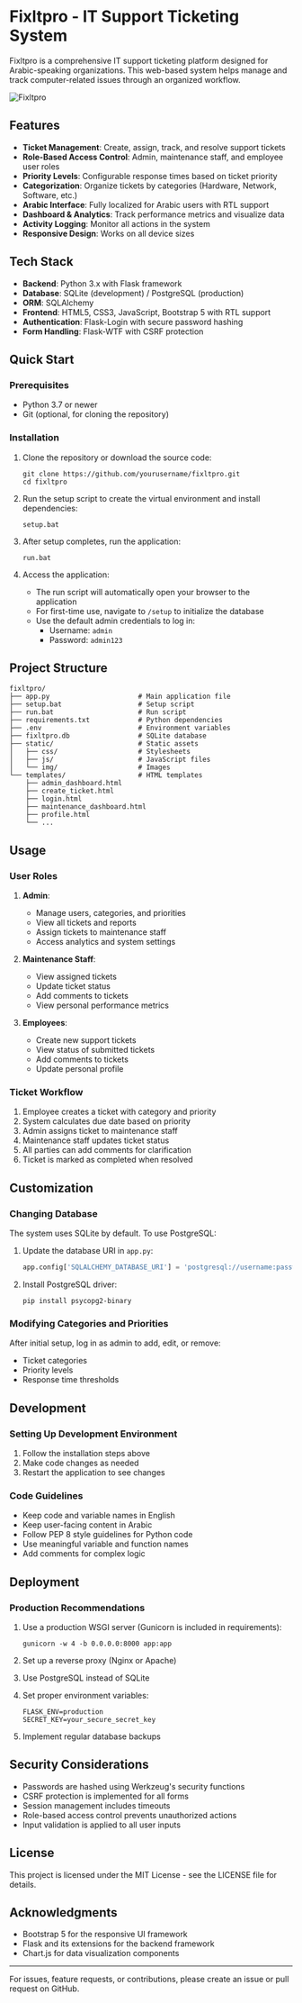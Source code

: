 # Fixltpro - IT Support Ticketing System

Fixltpro is a comprehensive IT support ticketing platform designed for Arabic-speaking organizations. This web-based system helps manage and track computer-related issues through an organized workflow.

![Fixltpro](https://via.placeholder.com/800x400?text=Fixltpro+IT+Support+Ticketing+System)

## Features

- **Ticket Management**: Create, assign, track, and resolve support tickets
- **Role-Based Access Control**: Admin, maintenance staff, and employee user roles
- **Priority Levels**: Configurable response times based on ticket priority
- **Categorization**: Organize tickets by categories (Hardware, Network, Software, etc.)
- **Arabic Interface**: Fully localized for Arabic users with RTL support
- **Dashboard & Analytics**: Track performance metrics and visualize data
- **Activity Logging**: Monitor all actions in the system
- **Responsive Design**: Works on all device sizes

## Tech Stack

- **Backend**: Python 3.x with Flask framework
- **Database**: SQLite (development) / PostgreSQL (production)
- **ORM**: SQLAlchemy
- **Frontend**: HTML5, CSS3, JavaScript, Bootstrap 5 with RTL support
- **Authentication**: Flask-Login with secure password hashing
- **Form Handling**: Flask-WTF with CSRF protection

## Quick Start

### Prerequisites

- Python 3.7 or newer
- Git (optional, for cloning the repository)

### Installation

1. Clone the repository or download the source code:
   ```
   git clone https://github.com/yourusername/fixltpro.git
   cd fixltpro
   ```

2. Run the setup script to create the virtual environment and install dependencies:
   ```
   setup.bat
   ```
   
3. After setup completes, run the application:
   ```
   run.bat
   ```

4. Access the application:
   - The run script will automatically open your browser to the application
   - For first-time use, navigate to `/setup` to initialize the database
   - Use the default admin credentials to log in:
     - Username: `admin`
     - Password: `admin123`

## Project Structure

```
fixltpro/
├── app.py                      # Main application file
├── setup.bat                   # Setup script
├── run.bat                     # Run script
├── requirements.txt            # Python dependencies
├── .env                        # Environment variables
├── fixltpro.db                 # SQLite database
├── static/                     # Static assets
│   ├── css/                    # Stylesheets
│   ├── js/                     # JavaScript files
│   └── img/                    # Images
└── templates/                  # HTML templates
    ├── admin_dashboard.html
    ├── create_ticket.html
    ├── login.html
    ├── maintenance_dashboard.html
    ├── profile.html
    └── ...
```

## Usage

### User Roles

1. **Admin**:
   - Manage users, categories, and priorities
   - View all tickets and reports
   - Assign tickets to maintenance staff
   - Access analytics and system settings

2. **Maintenance Staff**:
   - View assigned tickets
   - Update ticket status
   - Add comments to tickets
   - View personal performance metrics

3. **Employees**:
   - Create new support tickets
   - View status of submitted tickets
   - Add comments to tickets
   - Update personal profile

### Ticket Workflow

1. Employee creates a ticket with category and priority
2. System calculates due date based on priority
3. Admin assigns ticket to maintenance staff
4. Maintenance staff updates ticket status
5. All parties can add comments for clarification
6. Ticket is marked as completed when resolved

## Customization

### Changing Database

The system uses SQLite by default. To use PostgreSQL:

1. Update the database URI in `app.py`:
   ```python
   app.config['SQLALCHEMY_DATABASE_URI'] = 'postgresql://username:password@localhost/fixltpro'
   ```

2. Install PostgreSQL driver:
   ```
   pip install psycopg2-binary
   ```

### Modifying Categories and Priorities

After initial setup, log in as admin to add, edit, or remove:
- Ticket categories
- Priority levels
- Response time thresholds

## Development

### Setting Up Development Environment

1. Follow the installation steps above
2. Make code changes as needed
3. Restart the application to see changes

### Code Guidelines

- Keep code and variable names in English
- Keep user-facing content in Arabic
- Follow PEP 8 style guidelines for Python code
- Use meaningful variable and function names
- Add comments for complex logic

## Deployment

### Production Recommendations

1. Use a production WSGI server (Gunicorn is included in requirements):
   ```
   gunicorn -w 4 -b 0.0.0.0:8000 app:app
   ```

2. Set up a reverse proxy (Nginx or Apache)

3. Use PostgreSQL instead of SQLite

4. Set proper environment variables:
   ```
   FLASK_ENV=production
   SECRET_KEY=your_secure_secret_key
   ```

5. Implement regular database backups

## Security Considerations

- Passwords are hashed using Werkzeug's security functions
- CSRF protection is implemented for all forms
- Session management includes timeouts
- Role-based access control prevents unauthorized actions
- Input validation is applied to all user inputs

## License

This project is licensed under the MIT License - see the LICENSE file for details.

## Acknowledgments

- Bootstrap 5 for the responsive UI framework
- Flask and its extensions for the backend framework
- Chart.js for data visualization components

---

For issues, feature requests, or contributions, please create an issue or pull request on GitHub.

